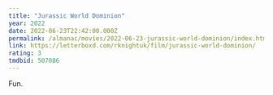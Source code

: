 ```yaml
---
title: "Jurassic World Dominion"
year: 2022
date: 2022-06-23T22:42:00.000Z
permalink: /almanac/movies/2022-06-23-jurassic-world-dominion/index.html
link: https://letterboxd.com/rknightuk/film/jurassic-world-dominion/
rating: 3
tmdbid: 507086
---
```


Fun.